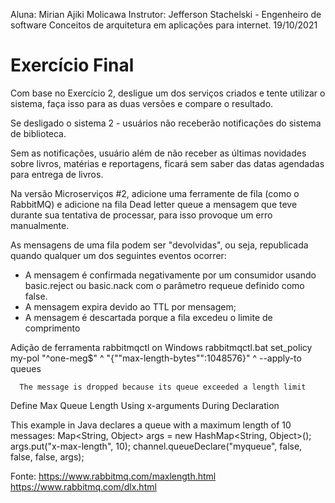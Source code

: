 Aluna: Mirian Ajiki Molicawa
Instrutor: Jefferson Stachelski - Engenheiro de software
Conceitos de arquitetura em aplicações para internet.
19/10/2021

# Exercício Final

Com base no Exercício 2, desligue um dos serviços criados e tente utilizar o sistema, faça isso para as duas versões e compare o resultado.

Se desligado o sistema 2 - usuários não receberão notificações do sistema de biblioteca.

Sem as notificações, usuário além de não receber as últimas novidades sobre livros, matérias e reportagens, ficará sem saber das datas agendadas para entrega de livros.

Na versão Microserviços #2, adicione uma ferramente de fila (como o RabbitMQ) e adicione na fila Dead letter queue a mensagem que teve durante sua tentativa de processar, para isso provoque um erro manualmente.

As mensagens de uma fila podem ser "devolvidas", ou seja, republicada quando qualquer um dos seguintes eventos ocorrer:

- A mensagem é confirmada negativamente por um consumidor usando basic.reject ou basic.nack com o parâmetro requeue definido como false.
- A mensagem expira devido ao TTL por mensagem;
- A mensagem é descartada porque a fila excedeu o limite de comprimento

Adição de ferramenta
rabbitmqctl on Windows
rabbitmqctl.bat set_policy my-pol "^one-meg$" ^
"{""max-length-bytes"":1048576}" ^
--apply-to queues

      The message is dropped because its queue exceeded a length limit

Define Max Queue Length Using x-arguments During Declaration

This example in Java declares a queue with a maximum length of 10 messages:
Map<String, Object> args = new HashMap<String, Object>();
args.put("x-max-length", 10);
channel.queueDeclare("myqueue", false, false, false, args);

Fonte: https://www.rabbitmq.com/maxlength.html
https://www.rabbitmq.com/dlx.html
